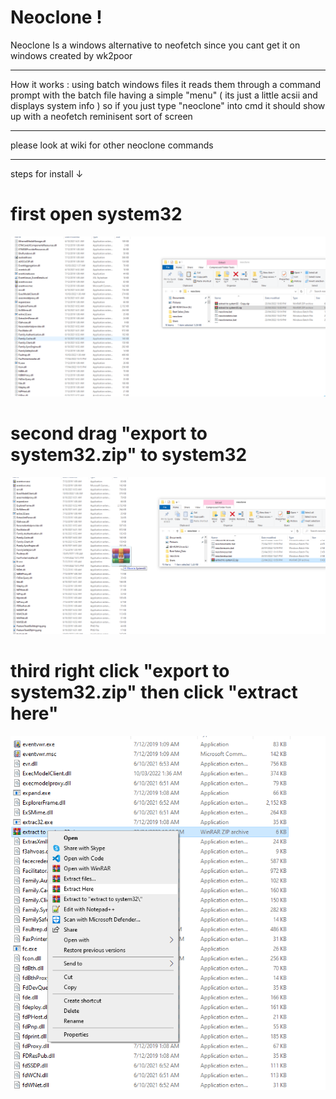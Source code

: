 # Neoclone !
Neoclone Is a windows alternative to neofetch since you cant get it on windows
created by wk2poor 
__________________

How it works :
using batch windows files it  reads them through a command prompt with the batch file having a simple "menu" ( its just a little acsii and displays system info )
so if you just type "neoclone" into cmd it should show up with a neofetch reminisent sort of screen

____________________

please look at wiki for other neoclone commands

_____________________

steps for install ↓
                  

# first open system32 
![ez](1st.png)
# second drag "export to system32.zip" to system32
![ez](2nd.png)
# third right click "export to system32.zip" then click "extract here"
![ez](3rd.png)

